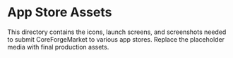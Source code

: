 # App Store Assets

This directory contains the icons, launch screens, and screenshots needed to submit CoreForgeMarket to various app stores. Replace the placeholder media with final production assets.

